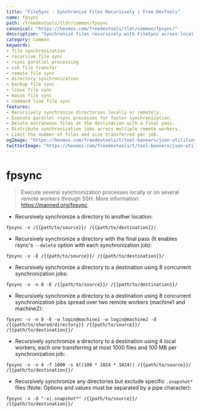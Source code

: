 ```yaml
---
title: "FileSync - Synchronize Files Recursively | Free DevTools"
name: fpsync
path: /freedevtools/tldr/common/fpsync
canonical: "https://hexmos.com/freedevtools/tldr/common/fpsync/"
description: "Synchronize files recursively with FileSync across local and remote servers. Efficiently manage file transfers and backups with rsync-based parallel processing. Free online tool, no registration required."
category: common
keywords:
- file synchronization
- recursive file sync
- rsync parallel processing
- ssh file transfer
- remote file sync
- directory synchronization
- backup file sync
- linux file sync
- macos file sync
- command line file sync
features:
- Recursively synchronize directories locally or remotely.
- Execute parallel rsync processes for faster synchronization.
- Delete extraneous files at the destination with a final pass.
- Distribute synchronization jobs across multiple remote workers.
- Limit the number of files and size transferred per job.
ogImage: "https://hexmos.com/freedevtools/t/tool-banners/json-utilities-banner.png"
twitterImage: "https://hexmos.com/freedevtools/t/tool-banners/json-utilities-banner.png"
---
```


# fpsync

> Execute several synchronization processes locally or on several remote workers through SSH.
> More information: <https://manned.org/fpsync>.

- Recursively synchronize a directory to another location:

`fpsync -v /{{path/to/source}}/ /{{path/to/destination}}/`

- Recursively synchronize a directory with the final pass (It enables rsync's `--delete` option with each synchronization job):

`fpsync -v -E /{{path/to/source}}/ /{{path/to/destination}}/`

- Recursively synchronize a directory to a destination using 8 concurrent synchronization jobs:

`fpsync -v -n 8 -E /{{path/to/source}}/ /{{path/to/destination}}/`

- Recursively synchronize a directory to a destination using 8 concurrent synchronization jobs spread over two remote workers (machine1 and machine2):

`fpsync -v -n 8 -E -w login@machine1 -w login@machine2 -d /{{path/to/shared/directory}} /{{path/to/source}}/ /{{path/to/destination}}/`

- Recursively synchronize a directory to a destination using 4 local workers, each one transferring at most 1000 files and 100 MB per synchronization job:

`fpsync -v -n 4 -f 1000 -s $((100 * 1024 * 1024)) /{{path/to/source}}/ /{{path/to/destination}}/`

- Recursively synchronize any directories but exclude specific `.snapshot*` files (Note: Options and values must be separated by a pipe character):

`fpsync -v -O "-x|.snapshot*" /{{path/to/source}}/ /{{path/to/destination}}/`
